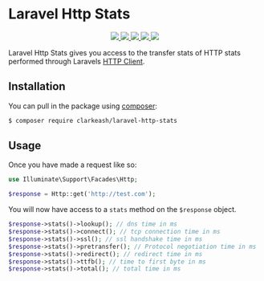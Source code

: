 # Laravel Http Stats

<p align="center">
  <a href="https://travis-ci.org/clarkeash/laravel-http-stats">
    <img src="https://img.shields.io/travis/clarkeash/laravel-http-stats.svg?style=flat-square">
  </a>
  <a href="https://scrutinizer-ci.com/g/clarkeash/laravel-http-stats/code-structure/master/code-coverage">
      <img src="https://img.shields.io/scrutinizer/coverage/g/clarkeash/laravel-http-stats.svg?style=flat-square">
    </a>
  <a href="https://scrutinizer-ci.com/g/clarkeash/laravel-http-stats">
    <img src="https://img.shields.io/scrutinizer/g/clarkeash/laravel-http-stats.svg?style=flat-square">
  </a>
  <a href="https://github.com/clarkeash/laravel-http-stats/blob/master/LICENSE">
    <img src="https://img.shields.io/github/license/clarkeash/laravel-http-stats.svg?style=flat-square">
  </a>
  <a href="https://twitter.com/clarkeash">
    <img src="http://img.shields.io/badge/author-@clarkeash-blue.svg?style=flat-square">
  </a>
</p>

Laravel Http Stats gives you access to the transfer stats of HTTP stats performed through Laravels [HTTP Client](https://laravel.com/docs/http-client).

## Installation

You can pull in the package using [composer](https://getcomposer.org):

```bash
$ composer require clarkeash/laravel-http-stats
```

## Usage

Once you have made a request like so:

```php
use Illuminate\Support\Facades\Http;

$response = Http::get('http://test.com');
```

You will now have access to a `stats` method on the `$response` object.

```php
$response->stats()->lookup(); // dns time in ms
$response->stats()->connect(); // tcp connection time in ms
$response->stats()->ssl(); // ssl handshake time in ms
$response->stats()->pretransfer(); // Protocol negotiation time in ms
$response->stats()->redirect(); // redirect time in ms
$response->stats()->ttfb(); // time to first byte in ms
$response->stats()->total(); // total time in ms
```